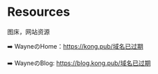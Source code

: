 # Resources

图床，网站资源

➡️ WayneのHome：https://kong.pub/域名已过期       

➡️ WayneのBlog: https://blog.kong.pub/域名已过期
